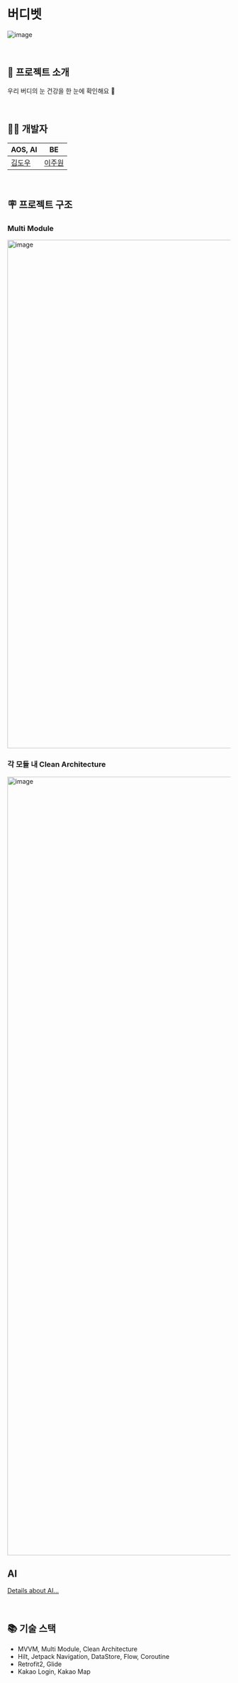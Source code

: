 
# 버디벳

![image](https://github.com/nocap-stone-design/buddyvet_AOS/assets/109224863/667209a9-07ab-4311-81a6-6a2b607aa1b3)

<br>

## 🌸 프로젝트 소개

우리 버디의 눈 건강을 한 눈에 확인해요 🐾

<br>

## 👩‍💻 개발자

| AOS, AI | BE |
| --- | --- |
| [김도우](https://github.com/KDW03) | [이주원](https://github.com/jujuwon) |
  

<br>

## 🪧 프로젝트 구조

### Multi Module 

<img width="1148" alt="image" src="https://github.com/nocap-stone-design/buddyvet_AOS/assets/109224863/8a51ee13-8602-499a-a7bd-d4ac53f5eeb1">





<br>

### 각 모듈 내 Clean Architecture
<img width="1758" alt="image" src="https://github.com/nocap-stone-design/buddyvet_AOS/assets/109224863/82c1bcb0-d332-4ef6-badc-0fbb30bf389f">

<br>

## AI 

[Details about AI...](https://velog.io/@kingdo/Mineme-AI-detailed-information)

<br>

## 📚 기술 스택
- MVVM, Multi Module, Clean Architecture
- Hilt, Jetpack Navigation, DataStore, Flow, Coroutine
- Retrofit2, Glide
- Kakao Login, Kakao Map
